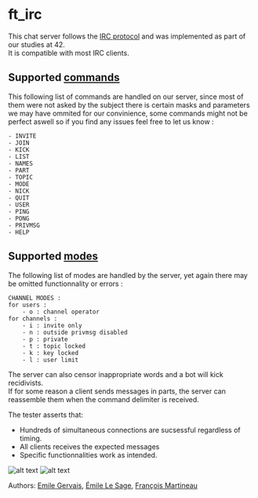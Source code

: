 # ft_irc

This chat server follows the [IRC protocol](https://modern.ircdocs.horse/) and was implemented as part of our studies at 42.<br>
It is compatible with most IRC clients.<br>

## Supported [commands](https://modern.ircdocs.horse/#command)

This following list of commands are handled on our server, since most of them were not asked by the subject there is certain masks and parameters we may have ommited for our convinience, some commands might not be perfect aswell so if you find any issues feel free to let us know  :

```
- INVITE
- JOIN
- KICK
- LIST
- NAMES
- PART
- TOPIC
- MODE
- NICK
- QUIT
- USER
- PING
- PONG
- PRIVMSG
- HELP
```

## Supported [modes](https://modern.ircdocs.horse/#oper-user-mode)

The following list of modes are handled by the server, yet again there may be omitted functionnality or errors :

```
CHANNEL MODES :
for users :
    - o : channel operator
for channels :
    - i : invite only
    - n : outside privmsg disabled
    - p : private
    - t : topic locked
    - k : key locked
    - l : user limit
```

The server can also censor inappropriate words and a bot will kick recidivists. <br>
If for some reason a client sends messages in parts, the server can reassemble them when the command delimiter is received. <br>

The tester asserts that:
- Hundreds of simultaneous connections are sucsessful regardless of timing.
- All clients receives the expected messages
- Specific functionnalities work as intended. <br>

![alt text](https://i.postimg.cc/FzCG4BkC/irc-chat2.gif)
![alt text](https://i.postimg.cc/X7nCg8ht/irc-chat.gif)


Authors: [Emile Gervais](https://github.com/emgervais), [Émile Le Sage](https://github.com/ele-sage), [François Martineau](https://github.com/francoismartineau)
